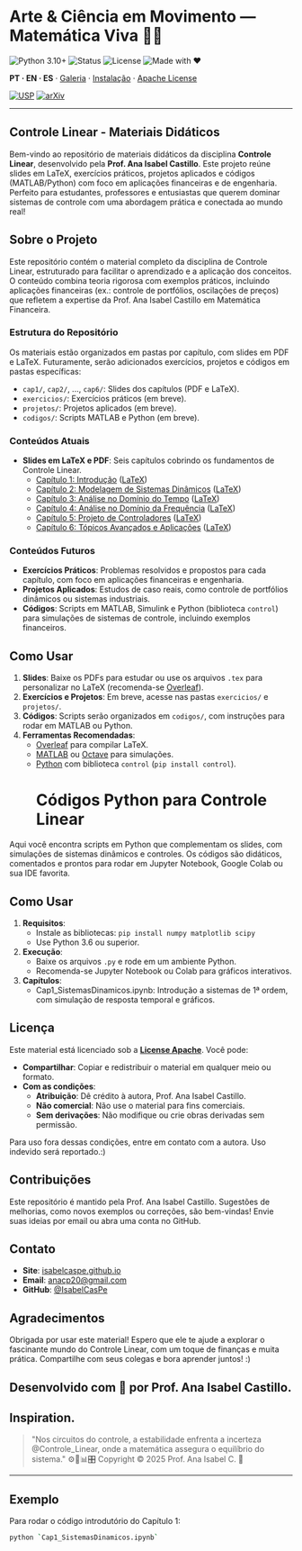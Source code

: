 <!-- HERO -->
# Arte & Ciência em Movimento — Matemática Viva 💎✨

![Python 3.10+](https://img.shields.io/badge/Python-3.10%2B-blue)
![Status](https://img.shields.io/badge/Status-Active-brightgreen)
![License](https://img.shields.io/badge/License-Apache-gold)
![Made with ❤](https://img.shields.io/badge/Made%20with-❤-ff69b4)

**PT · EN · ES** · [Galeria](#galeria--gifs) · [Instalação](#instalação--installation--instalación) · [Apache License](#licença--license--licencia)

[![USP](https://img.shields.io/badge/USP-Dissertação-0A3D91?logo=academia&logoColor=white)](https://teses.usp.br/teses/disponiveis/3/3151/tde-20102010-122044/en.php)
[![arXiv](https://img.shields.io/badge/arXiv-2504.01969-B31B1B?logo=arxiv&logoColor=white)](https://arxiv.org/abs/2504.01969)

---
## Controle Linear - Materiais Didáticos

Bem-vindo ao repositório de materiais didáticos da disciplina **Controle Linear**, desenvolvido pela **Prof. Ana Isabel Castillo**. Este projeto reúne slides em LaTeX, exercícios práticos, projetos aplicados e códigos (MATLAB/Python) com foco em aplicações financeiras e de engenharia. Perfeito para estudantes, professores e entusiastas que querem dominar sistemas de controle com uma abordagem prática e conectada ao mundo real!

## Sobre o Projeto

Este repositório contém o material completo da disciplina de Controle Linear, estruturado para facilitar o aprendizado e a aplicação dos conceitos. O conteúdo combina teoria rigorosa com exemplos práticos, incluindo aplicações financeiras (ex.: controle de portfólios, oscilações de preços) que refletem a expertise da Prof. Ana Isabel Castillo em Matemática Financeira.

### Estrutura do Repositório
Os materiais estão organizados em pastas por capítulo, com slides em PDF e LaTeX. Futuramente, serão adicionados exercícios, projetos e códigos em pastas específicas:
- `cap1/`, `cap2/`, ..., `cap6/`: Slides dos capítulos (PDF e LaTeX).
- `exercicios/`: Exercícios práticos (em breve).
- `projetos/`: Projetos aplicados (em breve).
- `codigos/`: Scripts MATLAB e Python (em breve).

### Conteúdos Atuais
- **Slides em LaTeX e PDF**: Seis capítulos cobrindo os fundamentos de Controle Linear.
  - [Capítulo 1: Introdução](cap1.pdf) ([LaTeX](cap1.tex))
  - [Capítulo 2: Modelagem de Sistemas Dinâmicos](cap2.pdf) ([LaTeX](cap2.tex))
  - [Capítulo 3: Análise no Domínio do Tempo](cap3.pdf) ([LaTeX](cap3.tex))
  - [Capítulo 4: Análise no Domínio da Frequência](cap4.pdf) ([LaTeX](cap4.tex))
  - [Capítulo 5: Projeto de Controladores](cap5.pdf) ([LaTeX](cap5.tex))
  - [Capítulo 6: Tópicos Avançados e Aplicações](cap6.pdf) ([LaTeX](cap6.tex))

### Conteúdos Futuros
- **Exercícios Práticos**: Problemas resolvidos e propostos para cada capítulo, com foco em aplicações financeiras e engenharia.
- **Projetos Aplicados**: Estudos de caso reais, como controle de portfólios dinâmicos ou sistemas industriais.
- **Códigos**: Scripts em MATLAB, Simulink e Python (biblioteca `control`) para simulações de sistemas de controle, incluindo exemplos financeiros.

## Como Usar

1. **Slides**: Baixe os PDFs para estudar ou use os arquivos `.tex` para personalizar no LaTeX (recomenda-se [Overleaf](https://www.overleaf.com)).
2. **Exercícios e Projetos**: Em breve, acesse nas pastas `exercicios/` e `projetos/`.
3. **Códigos**: Scripts serão organizados em `codigos/`, com instruções para rodar em MATLAB ou Python.
4. **Ferramentas Recomendadas**:
   - [Overleaf](https://www.overleaf.com) para compilar LaTeX.
   - [MATLAB](https://www.mathworks.com) ou [Octave](https://octave.org) para simulações.
   - [Python](https://www.python.org) com biblioteca `control` (`pip install control`).
     # Códigos Python para Controle Linear

 Aqui você encontra scripts em Python que complementam os slides, com simulações de sistemas dinâmicos e controles. Os códigos são didáticos, comentados e prontos para rodar em Jupyter Notebook, Google Colab ou sua IDE favorita.

## Como Usar
1. **Requisitos**:
   - Instale as bibliotecas: `pip install numpy matplotlib scipy`
   - Use Python 3.6 ou superior.
2. **Execução**:
   - Baixe os arquivos `.py` e rode em um ambiente Python.
   - Recomenda-se Jupyter Notebook ou Colab para gráficos interativos.
3. **Capítulos**:
   - Cap1_SistemasDinamicos.ipynb: Introdução a sistemas de 1ª ordem, com simulação de resposta temporal e gráficos.
## Licença

Este material está licenciado sob a **[License Apache](License-Apache)**. Você pode:
- **Compartilhar**: Copiar e redistribuir o material em qualquer meio ou formato.
- **Com as condições**:
  - **Atribuição**: Dê crédito à autora, Prof. Ana Isabel Castillo.
  - **Não comercial**: Não use o material para fins comerciais.
  - **Sem derivações**: Não modifique ou crie obras derivadas sem permissão.

Para uso fora dessas condições, entre em contato com a autora. Uso indevido será reportado.:)

## Contribuições

Este repositório é mantido pela Prof. Ana Isabel Castillo. Sugestões de melhorias, como novos exemplos ou correções, são bem-vindas! Envie suas ideias por email ou abra uma conta  no GitHub.

## Contato

- **Site**: [isabelcaspe.github.io](https://isabelcaspe.github.io/)
- **Email**: [anacp20@gmail.com](mailto:anacp20@gmail.com)
- **GitHub**: [@IsabelCasPe](https://github.com/IsabelCasPe)

## Agradecimentos 

Obrigada por usar este material! Espero que ele te ajude a explorar o fascinante mundo do Controle Linear, com um toque de finanças e muita prática. Compartilhe com seus colegas e bora aprender juntos! :) 

Desenvolvido com 💙 por Prof. Ana Isabel Castillo.
---

## Inspiration.
> "Nos circuitos do controle, a estabilidade enfrenta a incerteza @Controle_Linear, onde a matemática assegura o equilíbrio do sistema." ⚙️📐📊🎛️
> Copyright © 2025 Prof. Ana Isabel C. 💙
---
## Exemplo
Para rodar o código introdutório do Capítulo 1:
```bash
python `Cap1_SistemasDinamicos.ipynb`


